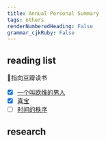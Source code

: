 ```yaml
---
title: Annual Personal Summary
tags: others
renderNumberedHeading: False
grammar_cjkRuby: False
---
```


## reading list
🔗指向豆瓣读书
- [x] [一个叫欧维的男人](https://book.douban.com/subject/33436278/)
- [x] [喜宝](https://book.douban.com/subject/1051797/)
- [ ]  [时间的秩序](https://book.douban.com/subject/33424487/)

## research 
 
